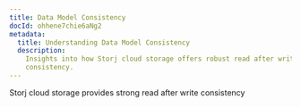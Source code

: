 ```yaml
---
title: Data Model Consistency
docId: ohhene7chie6aNg2
metadata:
  title: Understanding Data Model Consistency
  description:
    Insights into how Storj cloud storage offers robust read after write
    consistency.
---
```


Storj cloud storage provides strong read after write consistency
